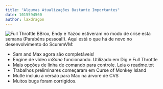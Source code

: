```yaml
---
title: "Algumas Atualizações Bastante Importantes"
date: 1015594560
author: laxdragon
---
```


![Full Throttle](/data/news/20020308.png) BBrox, Endy e Yazoo estiveram no modo de crise esta semana (Parabéns pessoal!). Aqui está o que há de novo no desenvolvimento do ScummVM:

*   Sam and Max agora são completáveis!
*   Engine de vídeo *inSane* funcionando. Utilizado em Dig e Full Throttle
*   Mais opções de linha de comando para controle. Leia o readme.txt
*   Trabalhos preliminares começaram em Curse of Monkey Island
*   Mutle incluiu a versão para Mac na árvore de CVS
*   Muitos bugs foram corrigidos.
